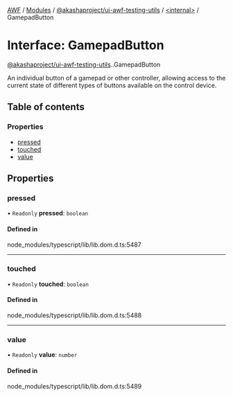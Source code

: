 [AWF](../README.md) / [Modules](../modules.md) / [@akashaproject/ui-awf-testing-utils](../modules/akashaproject_ui_awf_testing_utils.md) / [<internal\>](../modules/akashaproject_ui_awf_testing_utils._internal_.md) / GamepadButton

# Interface: GamepadButton

[@akashaproject/ui-awf-testing-utils](../modules/akashaproject_ui_awf_testing_utils.md).[<internal>](../modules/akashaproject_ui_awf_testing_utils._internal_.md).GamepadButton

An individual button of a gamepad or other controller, allowing access to the current state of different types of buttons available on the control device.

## Table of contents

### Properties

- [pressed](akashaproject_ui_awf_testing_utils._internal_.GamepadButton.md#pressed)
- [touched](akashaproject_ui_awf_testing_utils._internal_.GamepadButton.md#touched)
- [value](akashaproject_ui_awf_testing_utils._internal_.GamepadButton.md#value)

## Properties

### pressed

• `Readonly` **pressed**: `boolean`

#### Defined in

node_modules/typescript/lib/lib.dom.d.ts:5487

___

### touched

• `Readonly` **touched**: `boolean`

#### Defined in

node_modules/typescript/lib/lib.dom.d.ts:5488

___

### value

• `Readonly` **value**: `number`

#### Defined in

node_modules/typescript/lib/lib.dom.d.ts:5489
